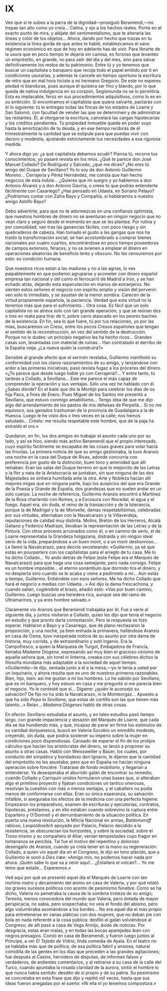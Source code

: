 # IX

Veo que si te subes a la parra de la dignidad—prosiguió Beramendi,—no trepas
tan alto como yo creía... Calma, y ojo a los hechos reales. Ponte en el exacto
punto de mira, y aléjate del sentimentalismo, que te alteraría las líneas y
color de los objetos... Ahora, dando por hecho que trazas en tu existencia la
línea gorda de que antes te hablé, establezcamos el sano régimen económico en
que de hoy en adelante has de vivir. Para librarte de la usura que en poco
tiempo te dejaría sin camisa, es forzoso que levantes un empréstito, en grande,
no para salir del día y del mes, sino para salvar definitivamente los restos de
tu patrimonio. Entre tú y yo tenemos que buscar un capitalista o banquero que
recoja todo el papel emitido por ti en condiciones usurarias, y además te
cancele en tiempo oportuno la escritura de retro que en mal hora hiciste a mi
hermano Gregorio. De este no esperes piedad ni blanduras, pues aunque él
quisiera ser fino y blando, por lo que queda de nativa indulgencia en su
corazón, Segismunda no se lo permitiría. Esta es implacable, feroz en sus
procedimientos adquisitivos, como lo es en su ambición. Si encontramos el
capitalista que quiera salvarte, pactarás con él lo siguiente: tú le entregas
todas las fincas de los estados de Loarre y San Salomó, con facultad de vender
las que se determinen y de administrar las restantes. Él, al otorgarse la
escritura, cancelará las cargas hipotecarias y los créditos pendientes. Tu
propiedad inmueble queda en poder suyo hasta la amortización de tu deuda, y en
ese tiempo recibirás de él trimestralmente la cantidad que se estipule para que
puedas vivir con decoro y modestia, ajustando estrictamente tus necesidades a
esa rigurosa medida.

Y ahora digo yo: ¿a qué capitalista debemos acudir? Piensa tú, recorre tus
conocimientos; yo pasaré revista en los míos. ¿Qué te parece don José Manuel
Collado? De Rodríguez y Salcedo, ¿qué me dices? ¿No eres tú amigo del Duque de
Sevillano? Yo lo soy de don Antonio Guillermo Moreno... Cerrajería y Pérez
Hernández, me consta que han hecho negocios de esta índole...  ¿Quieres que mi
suegro y yo hablemos a don Antonio Álvarez y a don Antonio Gaviria, o crees tú
que podrás entenderte fácilmente con Casariego? ¿Has pensado en Udaeta, en
Soriano Pelayo? ¿Podríamos contar con Zafra Bayo y Compañía, si habláramos
a nuestro amigo Adolfo Bayo?

Debo advertirte, para que no te adormezcas en una confianza optimista, que
nuestros hombres de dinero no se aventuran en ningún negocio que no vean claro
y seguro desde el momento en que se les plantea. Por rutina y por comodidad,
van tras las ganancias fáciles, con poco riesgo y sin quebraderos de cabeza.
Han tomado el gusto a las gangas que nos ha traído la transformación social; se
han acostumbrado a comprar bienes nacionales por cuatro cuartos, encontrándose
en poco tiempo poseedores de campos extensos, feraces, y no se avienen
a emplear el dinero en operaciones aleatorias de beneficio lento y obscuro. No
les censuremos por esto: es condición humana.

Que nuestros ricos están a las maduras y no a las agrias, lo ves palpablemente
en que pudieron agruparse y acometer con dinero español empresa tan nacional
y útil como el ferrocarril de Madrid a Irún, y se han echado atrás, dejando
esta especulación en manos de extranjeros. No sienten estos señores el negocio
con espíritu amplio y visión del porvenir: ven sólo lo inmediato, y se asustan
de la menor sombra. Carecen de la virtud propiamente española, la paciencia.
Verdad que esta virtud no la tenemos más que para el sufrimiento... Otra cosa.
Es fácil que un solo capitalista no se atreva solo con tan grande operación,
y que se reúnan dos o tres en reata para tirar de ti, pobre carro atascado en
los peores baches de la existencia. En fin, sea lo que fuere, tú por tus
relaciones, yo por las mías, buscaremos un Creso, entre los pocos Cresos
españoles que tengan el sentido de la reconstrucción, en vez del sentido de la
destrucción. Porque no lo dudes: un principio negativo les ha hecho ricos...
Grandes casas son, levantadas con material de ruinas... Han contratado el
derribo de la España vieja. ¿La nueva quién la construirá?»

Sensible al grande afecto que el sermón revelaba, Guillermo manifestó su
conformidad con los claros razonamientos de su amigo, y lanzándose con ardor
a las primeras iniciativas, pasó revista fugaz a los próceres del dinero.  «¿Te
parece que desde luego hable yo con Cerrajería?... Y entre tanto, tú tanteas
a Collado, a Sevillano... Este me parece el más capaz de comprender la
operación y sus ventajas. Sólo una vez he hablado con él. ¿Sabes dónde? En el
baile que dio la Montijo para celebrar los días de su hija Paca, a fines de
Enero. Pues Miguel de los Santos me presentó a Sevillano, que estuvo conmigo
amabilísimo... Tengo idea de que me dijo algo del arrendamiento de los pastos
de mis dehesas de Perpellá... Si no me equivoco, sus ganados trashuman de la
provincia de Guadalajara a la de Huesca. Luego le he visto dos o tres veces en
la calle; nos hemos saludado... Créelo: me resulta respetable este hombre, que
de la paja ha extraído el oro.»

Quedaron, en fin, los dos amigos en trabajar el asunto cada uno por su lado,
y así se hizo, siendo más activo Beramendi que el propio interesado, cuyo
espíritu fácilmente se escapaba de las cosas graves para volar hacia las
frívolas. La primera noticia de que su amigo gestionaba, la tuvo Aransis una
noche en la casa del Duque de Rivas, adonde concurría con preferencia por gusto
de la distinción, buen tono y amenidad que allí reinaban. Eran las salas del
Duque terreno en que lo mejorcito de las Letras y la flor y nata de la
Aristocracia se juntaban, sin que ninguna de las dos Majestades se sintiera
humillada ante la otra. Arte y Nobleza hacían allí mejores migas que en ninguna
parte, bajo los auspicios del que era Grande de la Poesía y Grande de España,
dos grandezas que no suelen andar en un solo cuerpo. La noche de referencia,
Guillermo Aransis encontró a Martínez de la Rosa charlando con Romea,
y a Escosura con Nocedal, el agua y el fuego. Aquel era, sin duda, el reino de
la transacción y de la tolerancia, porque la de Madrigal y la de Monvelle,
damas respetabilísimas, celebradas por sus virtudes, alternaban con la
Navalcarazo y la Villaverdeja, reputaciones de calidad muy distinta.  Molíns,
Bretón de los Herreros, Alcalá Galiano y Federico Madrazo, llevaban la
representación de las Letras y de la Pintura. Con otros próceres arruinados
como él, o en camino de serlo, el de Loarre representaba la Grandeza holgazana,
distraída y sin ningún ideal serio de la vida, preparándose a un buen morir,
o a un morir deshonroso... Le llamó la Navalcarazo, para decirle secreteando:
«Guillermo, ya sé que estás en *pourparlers* con los capitalistas para el
arreglo de tu casa. Me lo ha dicho Collado... Yo ando detrás de Felipe (este
Felipe era el Marqués de Navalcarazo) para que haga una cosa semejante; pero
nada consigo. Felipe es un hombre imposible... el eterno sonámbulo que dormido
tira el dinero, y no despierta sino cuando se le acaba y viene a pedírmelo
a mí... Aún estás a tiempo, Guillermo. Entiéndete con esos señores. Me ha dicho
Collado que hará el negocio a medias con Udaeta...» Así dijo la dama
frescachona, y cuando salían, cogiéndole el brazo, añadió esto: «Vas por buen
camino, Guillermo. Luego buscas una heredera rica, aunque sea del ramo de
Ultramarinos, y ya eres hombre salvado.»

Claramente vio Aransis que Beramendi trabajaba por él. Fue a verle al siguiente
día, y juntos visitaron a Collado, quien les dijo que tenía el negocio en
estudio y que pronto daría contestación. Pero la respuesta se hizo esperar.
Hablaron a Bayo y a Casariego, que de plano rechazaron la proposición, y una
noche, ya bien entrada la primavera, hallándose Aransis en casa de Osma, tuvo
inesperada noticia de su asunto por otra dama de historia, muy corrida, y de
extraordinario y sutil ingenio. Era la Campofresco, a quien la Marquesa de
Turgot, Embajadora de Francia, llamaba *Madame Diogène*, expresando así muy
bien el gracioso cinismo de aquella señora que, sin tonel ni linterna, creaba
con sus célebres dichos la filosofía mundana más adaptable a la sociedad de
aquel tiempo. «Guillermito—le dijo, sentada junto a él a la mesa,—yo le tenía
a usted por un loquinario, y ahora resulta que es uno de nuestros primeros
razonables. Bien, hijo, bien: así me gustan a mí los hombres. Lo he sabido por
Sevillano, que es mi banquero, y hoy estuvo en casa y me preguntó si me parecía
bien el negocio. Yo le contesté que sí...  Dígame: ¿quién le aconsejó su
salvación? De fijo no ha sido la Navalcarazo, ni la Monteorgaz... Apuesto a que
ha sido *Pepa la Sevillana*, que estas *de cartilla* son las que tienen más
talento...» Reían... *Madama Diógenes* habló de otras cosas.

En efecto: Sevillano estudiaba el asunto, y en tales estudios pasó tiempo
largo, con grande impaciencia y desazón del Marqués de Loarre, que cada día se
iba hundiendo más, y que, incapaz de parar en firme los estímulos de su vanidad
donjuanesca, buscó en Valeria Socobio un enredillo modesto, creyendo, sin duda,
que podría sostener su imperio sobre la mujer en condiciones poco dispendiosas.
Cansado de esperar el fin de los prolijos cálculos que hacían los aristócratas
del dinero, se lanzó a proponer su asunto a otras casas. Habló con Weissweiller
y Baüer, los cuales, por conducto del simpático y bondadoso don Ignacio, le
dijeron que la cantidad del empréstito no les asustaba; pero que en España no
hacían ninguna operación sobre foncière. Tratárase de fondo *mobiliario*,
y llegarían a entenderse. Ya desesperaba el aburrido galán de encontrar su
remedio, cuando Collado y Carriquiri unidos formularon unas bases que, si
alteraban algo el primitivo proyecto y fijaban condiciones un tantico onerosas,
resolvían la cuestión con más o menos ventajas, y el caballero no podía menos
de conformarse con ellas. Eran su única esperanza, su salvación infalible, si
aseguraba los efectos de la medicina con una perfecta higiene. Empezaron los
preparativos, examen de escrituras y ejecutorias, contratos, hipotecas,
préstamos, y en ello estaban cuando sobrevino la ruptura entre Espartero
y O'Donnell y el derrumbamiento de la situación política. En puerta una nueva
revolución, la Milicia Nacional en armas, *Baldomeroff* rabioso,
*Leopoldowitch* apoyado por Palacio, Palacio decidido a la resistencia, se
obscurecían los horizontes, y sobre la sociedad, sobre el Trono mismo y su
compañero el Altar, venían tempestades cuyo fragor en lontananza se percibía.
Tal fue el motivo del repentino y doloroso desengaño de Aransis, cuando ya
creía tener en la mano su regeneración. Collado, a quien vio aquel día en el
Congreso, le dijo en tono plácido, que a Guillermo le sonó a *Dies iræe*:
«Amigo mío, no podemos hacer nada por ahora. ¡Quién sabe lo que va a venir
aquí!... ¿Estallará el volcán?... Yo me temo que estalle... Esperemos.»

Ved aquí por qué se presentó aquel día el Marqués de Loarre con tan mohíno
rostro y decaimiento del ánimo en casa de Valeria, y por qué relató los graves
sucesos políticos con acento de pesimismo fúnebre. Como se ha dicho, Valeria no
penetraba la causa de la sombría tristeza de su amigo; Teresita, menos
conocedora del mundo que Valeria, pero dotada de mayor perspicacia, no sabía,
pero sospechaba; no veía el fondo del abismo, pero algo vislumbraba asomándose
a los bordes... No era aquel día el más propio para entretenerse en vanas
pláticas con dos mujeres, que no daban pie con bola en nada referente a la cosa
pública: desfiló el galán volviéndose al Congreso; de allí pasó a casa de Vega
Armijo, ávido de noticias. Por desgracia, estas eran malas, y en todas las
bocas aparejadas iban con negros presagios. Comió en casa de Beramendi,
y fueron luego juntos al Príncipe, a ver *El Tejado de Vidrio*, linda comedia
de Ayala. En el teatro no se hablaba más que de política, de esa política
febril y ansiosa, natural comidilla de las gentes en los días que preceden
a las grandes agitaciones; fue después al Casino, hervidero de disputas, de
informes falsos y verdaderos, de ardientes comentarios, y al retirarse a su
casa de la calle del Turco, cuando apuntaba la rosada claridad de la aurora,
sintió el hombre lo que nunca había sentido: desdén de sí propio y de su
patria. Su pesimismo se concretaba en esta frase que dijo y repitió mil veces,
hasta que sus ideas fueron anegadas por el sueño: «Ni ella ni yo tenemos
compostura.»
